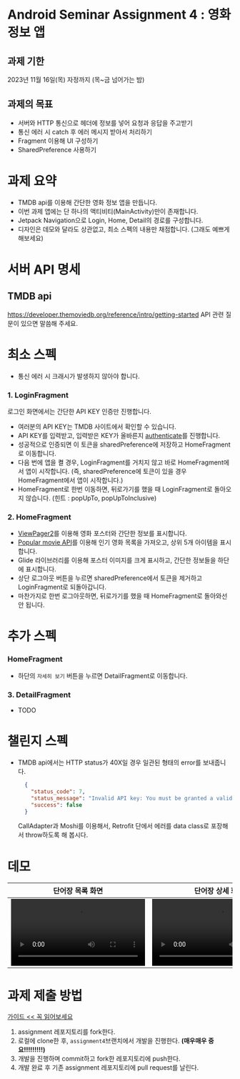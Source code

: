 # Android Seminar Assignment 4 : 영화 정보 앱

## 과제 기한
2023년 11월 16일(목) 자정까지 (목~금 넘어가는 밤)

## 과제의 목표
- 서버와 HTTP 통신으로 헤더에 정보를 넣어 요청과 응답을 주고받기
- 통신 에러 시 catch 후 에러 메시지 받아서 처리하기
- Fragment 이용해 UI 구성하기
- SharedPreference 사용하기

# 과제 요약
- TMDB api를 이용해 간단한 영화 정보 앱을 만듭니다.
- 이번 과제 앱에는 단 하나의 액티비티(MainActivity)만이 존재합니다.
- Jetpack Navigation으로 Login, Home, Detail의 경로를 구성합니다.
- 디자인은 데모와 달라도 상관없고, 최소 스펙의 내용만 채점합니다. (그래도 예쁘게 해보세요)

# 서버 API 명세
## TMDB api
https://developer.themoviedb.org/reference/intro/getting-started
API 관련 질문이 있으면 말씀해 주세요.

# 최소 스펙
- 통신 에러 시 크래시가 발생하지 않아야 합니다.

### 1. LoginFragment
로그인 화면에서는 간단한 API KEY 인증만 진행합니다.

- 여러분의 API KEY는 TMDB 사이트에서 확인할 수 있습니다.
- API KEY를 입력받고, 입력받은 KEY가 올바른지 [authenticate](https://developer.themoviedb.org/reference/intro/getting-started)를 진행합니다.
- 성공적으로 인증되면 이 토큰을 sharedPreference에 저장하고 HomeFragment로 이동합니다.
- 다음 번에 앱을 켤 경우, LoginFragment를 거치지 않고 바로 HomeFragment에서 앱이 시작합니다. (즉, sharedPreference에 토큰이 있을 경우 HomeFragment에서 앱이 시작합니다.)
- HomeFragment로 한번 이동하면, 뒤로가기를 했을 때 LoginFragment로 돌아오지 않습니다. (힌트 : popUpTo, popUpToInclusive)

### 2. HomeFragment
- [ViewPager2](https://developer.android.com/training/animation/screen-slide-2?hl=ko)를 이용해 영화 포스터와 간단한 정보를 표시합니다.
- [Popular movie API](https://developer.themoviedb.org/reference/movie-popular-list)를 이용해 인기 영화 목록을 가져오고, 상위 5개 아이템을 표시합니다.
- Glide 라이브러리를 이용해 포스터 이미지를 크게 표시하고, 간단한 정보들을 하단에 표시합니다.
- 상단 로그아웃 버튼을 누르면 sharedPreference에서 토큰을 제거하고 LoginFragment로 되돌아갑니다.
- 마찬가지로 한번 로그아웃하면, 뒤로가기를 했을 때 HomeFragment로 돌아와선 안 됩니다.


# 추가 스펙

### HomeFragment
- 하단의 `자세히 보기` 버튼을 누르면 DetailFragment로 이동합니다.

### 3. DetailFragment
- TODO


# 챌린지 스펙
- TMDB api에서는 HTTP status가 40X일 경우 일관된 형태의 error를 보내줍니다.
  ```json
    {
      "status_code": 7,
      "status_message": "Invalid API key: You must be granted a valid key.",
      "success": false
    }
  ```
  CallAdapter과 Moshi를 이용해서, Retrofit 단에서 에러를 data class로 포장해서 throw하도록 해 봅시다.

# 데모

| 단어장 목록 화면 | 단어장 상세 화면 |
| ---- | ---- |
| <video src="" /> | <video src="" /> |



# 과제 제출 방법
[가이드 << 꼭 읽어보세요](https://github.com/wafflestudio/seminar-2023-android-assignment/blob/main/assignment-git-guide.md)

1. assignment 레포지토리를 fork한다.
2. 로컬에 clone한 후, `assignment4`브랜치에서 개발을 진행한다. **(매우매우 중요!!!!!!!!!)**
3. 개발을 진행하며 commit하고 fork한 레포지토리에 push한다.
4. 개발 완료 후 기존 assignment 레포지토리에 pull request를 날린다.